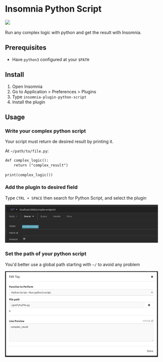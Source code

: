 # Insomnia Python Script

[![](https://img.shields.io/npm/v/insomnia-plugin-python-script.svg)](https://www.npmjs.com/package/insomnia-plugin-python-script)

Run any complex logic with python and get the result with Insomnia.

## Prerequisites

- Have `python3` configured at your `$PATH`

## Install

1. Open Insomnia
2. Go to Application > Preferences > Plugins
3. Type `insomnia-plugin-python-script`
4. Install the plugin

## Usage

### Write your complex python script

Your script must return de desired result by printing it.

At `~/path/to/file.py`:
```
def complex_logic():
    return ("complex_result")

print(complex_logic())
```

### Add the plugin to desired field

Type `CTRL + SPACE` then search for Python Script, and select the plugin

![Screenshot](https://raw.githubusercontent.com/wuerike/insomnia-plugin-python-script/main/npm/content/example1.png)


### Set the path of your python script

You'd better use a global path starting with `~/` to avoid any problem

![Screenshot](https://raw.githubusercontent.com/wuerike/insomnia-plugin-python-script/main/npm/content/example2.png)